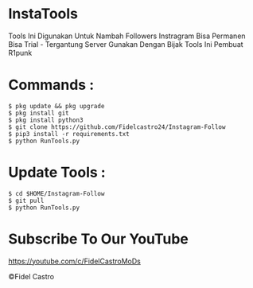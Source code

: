 # InstaTools
Tools Ini Digunakan Untuk Nambah Followers Instragram Bisa Permanen Bisa Trial - Tergantung Server
Gunakan Dengan Bijak Tools Ini 
Pembuat R1punk 

# Commands :
    $ pkg update && pkg upgrade
    $ pkg install git
    $ pkg install python3
    $ git clone https://github.com/Fidelcastro24/Instagram-Follow
    $ pip3 install -r requirements.txt
    $ python RunTools.py

# Update Tools :
    $ cd $HOME/Instagram-Follow
    $ git pull
    $ python RunTools.py

# Subscribe To Our YouTube 
https://youtube.com/c/FidelCastroMoDs

©Fidel Castro 
